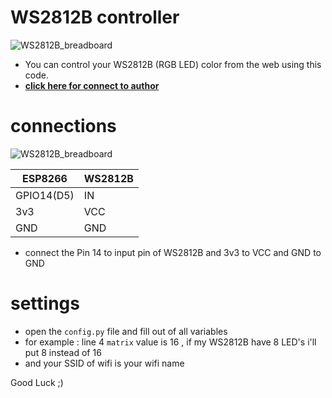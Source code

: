 # WS2812B controller

![WS2812B_breadboard](https://user-images.githubusercontent.com/98465015/188142028-7dd30f52-e686-4558-acd1-94f6cdf4590f.png)

- You can control your WS2812B (RGB LED) color from the web using this code.
- **[click here for connect to author](https://t.me/Soltan_Python)**

# connections

![WS2812B_breadboard](https://user-images.githubusercontent.com/98465015/188141833-36c2cad2-ee91-4da7-b39d-b791c5c6f51c.png)


|ESP8266        |WS2812B    |
|---            | ---       |
|GPIO14(D5)     |IN         |
|3v3            |VCC        |
|GND            |GND        |

- connect the Pin 14 to input pin of WS2812B and 3v3 to VCC and GND to GND

# settings
- open the `config.py` file and fill out of all variables
- for example : line 4 `matrix` value is 16 , if my WS2812B have 8 LED's i'll put 8 instead of 16
- and your SSID of wifi is your wifi name

Good Luck ;)
